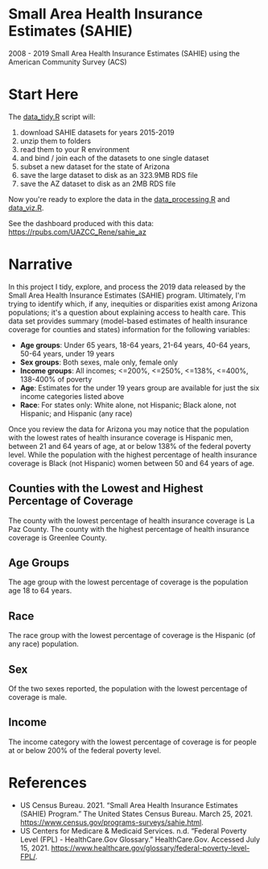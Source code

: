 # Small Area Health Insurance Estimates (SAHIE)

2008 - 2019 Small Area Health Insurance Estimates (SAHIE) using the American Community Survey (ACS)

# Start Here

The [data_tidy.R](scripts/data_tidy.R) script will:

1. download SAHIE datasets for years 2015-2019
2. unzip them to folders
3. read them to your R environment
4. and bind / join each of the datasets to one single dataset
5. subset a new dataset for the state of Arizona
6. save the large dataset to disk as an 323.9MB RDS file
7. save the AZ dataset to disk as an 2MB RDS file

Now you're ready to explore the data in the [data_processing.R](scripts/data_processing.R) and [data_viz.R](scripts/data_viz.R).

See the dashboard produced with this data: https://rpubs.com/UAZCC_Rene/sahie_az 

# Narrative

In this project I tidy, explore, and process the 2019 data released by the Small Area Health Insurance Estimates (SAHIE) program. Ultimately, I'm trying to identify which, if any, inequities or disparities exist among Arizona populations; it's a question about explaining access to health care. This data set provides summary (model-based estimates of health insurance coverage for counties and states) information for the following variables:

- **Age groups**: Under 65 years, 18-64 years, 21-64 years, 40-64 years, 50-64 years, under 19 years
- **Sex groups**: Both sexes, male only, female only
- **Income groups**: All incomes; <=200%, <=250%, <=138%, <=400%, 138-400% of poverty
- **Age**: Estimates for the under 19 years group are available for just the six income categories listed above
- **Race**: For states only: White alone, not Hispanic; Black alone, not Hispanic; and Hispanic (any race)

Once you review the data for Arizona you may notice that the population with the lowest rates of health insurance coverage is Hispanic men, between 21 and 64 years of age, at or below 138% of the federal poverty level. While the population with the highest percentage of health insurance coverage is Black (not Hispanic) women between 50 and 64 years of age.

## Counties with the Lowest and Highest Percentage of Coverage

The county with the lowest percentage of health insurance coverage is La Paz County. The county with the highest percentage of health insurance coverage is Greenlee County.

## Age Groups

The age group with the lowest percentage of coverage is the population age 18 to 64 years.

## Race

The race group with the lowest percentage of coverage is the Hispanic (of any race) population.

## Sex

Of the two sexes reported, the population with the lowest percentage of coverage is male.

## Income

The income category with the lowest percentage of coverage is for people at or below 200% of the federal poverty level.

# References

- US Census Bureau. 2021. “Small Area Health Insurance Estimates (SAHIE) Program.” The United States Census Bureau. March 25, 2021. https://www.census.gov/programs-surveys/sahie.html.
- US Centers for Medicare & Medicaid Services. n.d. “Federal Poverty Level (FPL) - HealthCare.Gov Glossary.” HealthCare.Gov. Accessed July 15, 2021. https://www.healthcare.gov/glossary/federal-poverty-level-FPL/.
